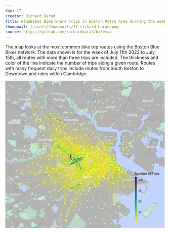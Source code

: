 ```yaml
---
day: 17
creator: Richard Barad
title: BlueBikes Bike Share Trips in Boston Metro Area durring the week of July 10 - July 14th 2023
thumbnail: /assets/thumbnails/17-richard-barad.png
source: https://github.com/richardbarad/bikemap
---
```


The map looks at the most common bike trip routes using the Boston Blue Bikes network. The data shown is for the week of July 11th 2023 to July 15th, all routes with more than three trips are included. The thickness and color of the line indicate the number of trips along a given route. Routes with many frequent daily trips include routes from South Boston to Downtown and rides within Cambridge. 

![Screenshot of interactive map](assets/thumbnails/17-richard-barad.png)
